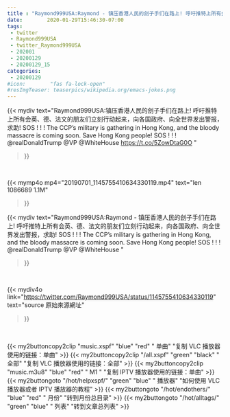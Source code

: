 ```yaml
---
title : "Raymond999USA:Raymond - 镇压香港人民的刽子手们在路上! 呼吁推特上所有会英、德、法文的朋友们立刻行动起来，向各国政府、向全世界发出警报，求助! SOS ! ! ! The CCP’s military is gathering in Hong Kong, and the bloody massacre is coming soon. Save Hong Kong people!  SOS ! ! ! @realDonaldTrump @VP @WhiteHouse "
date:        2020-01-29T15:46:30-07:00
tags:
 - twitter
 - Raymond999USA
 - twitter_Raymond999USA
 - 202001
 - 20200129
 - 20200129_15
categories:
 - 20200129
#icon:        "fas fa-lock-open"
#resImgTeaser: teaserpics/wikipedia.org/emacs-jokes.png
---
```


{{< mydiv text="Raymond999USA:镇压香港人民的刽子手们在路上! 呼吁推特上所有会英、德、法文的朋友们立刻行动起来，向各国政府、向全世界发出警报，求助! SOS ! ! ! The CCP’s military is gathering in Hong Kong, and the bloody massacre is coming soon. Save Hong Kong people!  SOS ! ! ! @realDonaldTrump @VP @WhiteHouse https://t.co/5ZowDtaG0O "
>}}
<br>


{{< mymp4o mp4="20190701_1145755410634330119.mp4"
text="len 1086689    1.1M"
>}}


{{< mydiv text="Raymond999USA:Raymond - 镇压香港人民的刽子手们在路上! 呼吁推特上所有会英、德、法文的朋友们立刻行动起来，向各国政府、向全世界发出警报，求助! SOS ! ! ! The CCP’s military is gathering in Hong Kong, and the bloody massacre is coming soon. Save Hong Kong people!  SOS ! ! ! @realDonaldTrump @VP @WhiteHouse "
>}}
<br>

{{< mydiv4o link="https://twitter.com/Raymond999USA/status/1145755410634330119"
text="source 原始來源網址"
>}}


<br>

{{< my2buttoncopy2clip "music.xspf"        "blue"   "red"    " 单曲"  "复制 VLC 播放器使用的链接：单曲" >}} {{< my2buttoncopy2clip "/all.xspf"         "green"  "black"  " 全部"  "复制 VLC 播放器使用的链接：全部" >}} {{< my2buttoncopy2clip "music.m3u8"        "blue"   "red"    " M1 "    "复制 IPTV 播放器使用的链接：单曲" >}} {{< my2buttongoto      "/hot/helpxspf/"    "green"  "blue"   " 播放器" "如何使用 VLC 播放器或者 IPTV 播放器的教程" >}} {{< my2buttongoto      "/hot/endothers/"   "blue"   "red"    " 月份"   "转到月份总目录" >}} {{< my2buttongoto      "/hot/alltags/"     "green"  "blue"   " 列表"   "转到文章总列表" >}} 
